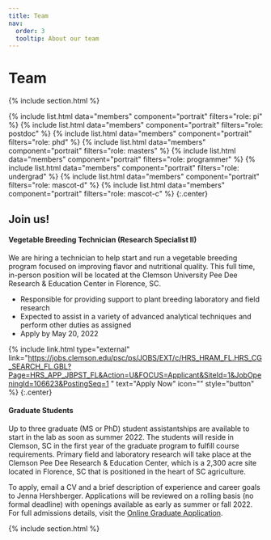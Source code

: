 ```yaml
---
title: Team
nav:
  order: 3
  tooltip: About our team
---
```


# <i class="fas fa-users"></i>Team

{% include section.html %}

{%
  include list.html
  data="members"
  component="portrait"
  filters="role: pi"
%}
{%
  include list.html
  data="members"
  component="portrait"
  filters="role: postdoc"
%}
{%
  include list.html
  data="members"
  component="portrait"
  filters="role: phd"
%}
{%
  include list.html
  data="members"
  component="portrait"
  filters="role: masters"
%}
{%
  include list.html
  data="members"
  component="portrait"
  filters="role: programmer"
%}
{%
  include list.html
  data="members"
  component="portrait"
  filters="role: undergrad"
%}
{%
  include list.html
  data="members"
  component="portrait"
  filters="role: mascot-d"
%}
{%
  include list.html
  data="members"
  component="portrait"
  filters="role: mascot-c"
%}
{:.center}

## Join us!

#### Vegetable Breeding Technician (Research Specialist II)

We are hiring a technician to help start and run a vegetable breeding program focused on improving flavor and nutritional quality. This full time, in-person position will be located at the Clemson University Pee Dee Research & Education Center in Florence, SC.

 - Responsible for providing support to plant breeding laboratory and field research
 - Expected to assist in a variety of advanced analytical techniques and perform other duties as assigned
 - Apply by May 20, 2022

{% include link.html type="external" link="https://jobs.clemson.edu/psc/ps/JOBS/EXT/c/HRS_HRAM_FL.HRS_CG_SEARCH_FL.GBL?Page=HRS_APP_JBPST_FL&Action=U&FOCUS=Applicant&SiteId=1&JobOpeningId=106623&PostingSeq=1 " text="Apply Now" icon="" style="button" %}
{:.center}


#### Graduate Students

Up to three graduate (MS or PhD) student assistantships are available to start in the lab as soon as summer 2022. The students will reside in Clemson, SC in the first year of the graduate program to fulfill course requirements. Primary field and laboratory research will take place at the Clemson Pee Dee Research & Education Center, which is a 2,300 acre site located in Florence, SC that is positioned in the heart of SC agriculture.

To apply, email a CV and a brief description of experience and career goals to Jenna Hershberger. Applications will be reviewed on a rolling basis (no formal deadline) with openings available as early as summer or fall 2022. For full admissions details, visit the [Online Graduate Application](https://www.clemson.edu/graduate/admissions/apply/).


{% include section.html %}
